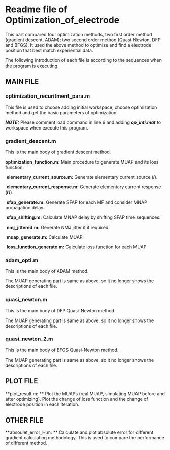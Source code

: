 # Readme file of Optimization_of_electrode

This part compared four optimization methods, two first order method (gradient descent, ADAM); two second order method (Quasi-Newton, DFP and BFGS). It used the above method to optimize and find a electrode position that best match experiential data.

The following introduction of each file is according to the sequences when the program is executing.

## MAIN FILE

### optimization_recuritment_para.m

This file is used to choose adding initial workspace, choose optimization method and get the basic parameters of optimization. 

***NOTE:*** Please comment load command in line 6 and adding ***op_inti.mat*** to workspace when execute this program.

### gradient_descent.m

This is the main body of gradient descent method.

**optimization_function.m:** Main procedure to generate MUAP and its loss function.

​	**elementary_current_source.m:** Generate elementary current source (***I***).

​	**elementary_current_response.m:** Generate elementary current response (***H***).

​	**sfap_generate.m:** Generate SFAP for each MF and consider MNAP propagation delay.

​		**sfap_shifting.m:** Calculate MNAP delay by shifting SFAP time sequences.

​		**nmj_jittered.m:** Generate NMJ jitter if it required.

​	**muap_generate.m:** Calculate MUAP.

​	**loss_function_generate.m:** Calculate loss function for each MUAP

### adam_opti.m

This is the main body of ADAM method.

The MUAP generating part is same as above, so it no longer shows the descriptions of each file.

### quasi_newton.m

This is the main body of DFP Quasi-Newton method.

The MUAP generating part is same as above, so it no longer shows the descriptions of each file.

### quasi_newton_2.m

This is the main body of BFGS Quasi-Newton method.

The MUAP generating part is same as above, so it no longer shows the descriptions of each file.

## PLOT FILE

**plot_result.m: ** Plot the MUAPs (real MUAP, simulating MUAP before and after optimizing). Plot the change of loss function and the change of electrode position in each iteration.

## OTHER FILE

**absoulet_error_H.m: ** Calculate and plot absolute error for different gradient calculating methodology. This is used to compare the performance of different method.

